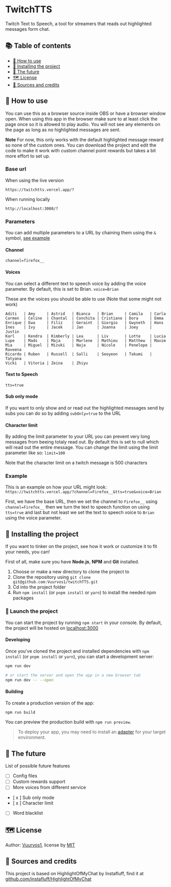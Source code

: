 # TwitchTTS

Twitch Text to Speech, a tool for streamers that reads out highlighted messages form chat.

## 📚 Table of contents

- [🎈 How to use](#-How-to-use)
- [🔧 Installing the project](#-Installing-the-project)
- [🚀 The future](#-The-future)
- [🗺️ License](#%EF%B8%8F-license)
- [📝 Sources and credits](#-Sources-and-credits)

## 🎈 How to use

You can use this as a browser source inside OBS or have a browser window open.
When using this app in the browser make sure to at least click the page once so it is allowed to play audio.
You will not see any elements on the page as long as no highlighted messages are sent.

**Note**
For now, this only works with the default highlighted message reward so none of the custom ones.
You can download the project and edit the code to make it work with custom channel point rewards but takes a bit more effort to set up.

### Base url

When using the live version

`https://twitchtts.vercel.app/?`

When running locally

`http://localhost:3000/?`

### Parameters

You can add multiple parameters to a URL by chaining them using the `&` symbol, [see example](#Example)

#### Channel

`channel=firefox__`

#### Voices

You can select a different text to speech voice by adding the voice parameter. By default, this is set to Brian.
`voice=Brian`

These are the voices you should be able to use (Note that some might not work)

```
Aditi   | Amy     | Astrid   | Bianca   | Brian     | Camila   | Carla
Carmen  | Celine  | Chantal  | Conchita | Cristiano | Dora     | Emma
Enrique | Ewa     | Filiz    | Geraint  | Giorgio   | Gwyneth  | Hans
Ines    | Ivy     | Jacek    | Jan      | Joanna    | Joey     | Justin
Karl    | Kendra  | Kimberly | Lea      | Liv       | Lotte    | Lucia
Lupe    | Mads    | Maja     | Marlene  | Mathieu   | Matthew  | Maxim
Mia     | Miguel  | Mizuki   | Naja     | Nicole    | Penelope | Raveena
Ricardo | Ruben   | Russell  | Salli    | Seoyeon   | Takumi   | Tatyana
Vicki   | Vitoria | Zeina    | Zhiyu
```

#### Text to Speech

`tts=true`

#### Sub only mode

If you want to only show and or read out the highlighted messages send by subs you can do so by adding `subOnly=true` to the URL

#### Character limit

By adding the limit parameter to your URL you can prevent very long messages from beeing totaly read out.
By default this is set to null which will read out the entire message.
You can change the limit using the limit parameter like so: `limit=100`

Note that the character limit on a twitch message is 500 characters

### Example

This is an example on how your URL might look:
`https://twitchtts.vercel.app/?channel=Firefox__&tts=true&voice=Brian`

First, we have the base URL, then we set the channel to `Firefox__` using `channel=Firefox__` then we turn the text to speech function on using `tts=true` and last but not least we set the text to speech voice to `Brian` using the voice parameter.

## 🔧 Installing the project

If you want to tinker on the project, see how it work or customize it to fit your needs, you can!

First of all, make sure you have **Node.js**, **NPM** and **Git** installed.

1. Choose or make a new directory to clone the project to
2. Clone the repository using
   `git clone git@github.com:Vuurvos1/twitchTTS.git`
3. Cd into the project folder
4. Run `npm install` (or `pnpm install` or `yarn`) to install the needed npm packages

### 🚀 Launch the project

You can start the project by running `npm start` in your console.
By default, the project will be hosted on [localhost:3000](http://localhost:3000)

#### Developing

Once you've cloned the project and installed dependencies with `npm install` (or `pnpm install` or `yarn`), you can start a development server:

```bash
npm run dev

# or start the server and open the app in a new browser tab
npm run dev -- --open
```

#### Building

To create a production version of the app:

```bash
npm run build
```

You can preview the production build with `npm run preview`.

> To deploy your app, you may need to install an [adapter](https://kit.svelte.dev/docs/adapters) for your target environment.

## 🚀 The future

List of possible future features

- [ ] Config files
- [ ] Custom rewards support
- [ ] More voices from different service
- [ x ] Sub only mode
- [ x ] Character limit
- [ ] Word blacklist

## 🗺️ License

Author: [Vuurvos1](https://github.com/Vuurvos1), license by [MIT](https://github.com/Vuurvos1/twitchTTS/blob/master/LICENSE)

## 📝 Sources and credits

This project is based on HighlightOfMyChat by Instafluff,
find it at [github.com/instafluff/HighlightOfMyChat](https://github.com/instafluff/HighlightOfMyChat)
